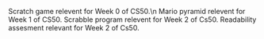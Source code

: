 Scratch game relevent for Week 0 of CS50.\n
Mario pyramid relevent for Week 1 of CS50.
Scrabble program relevent for Week 2 of Cs50.
Readability assesment relevant for Week 2 of Cs50.
